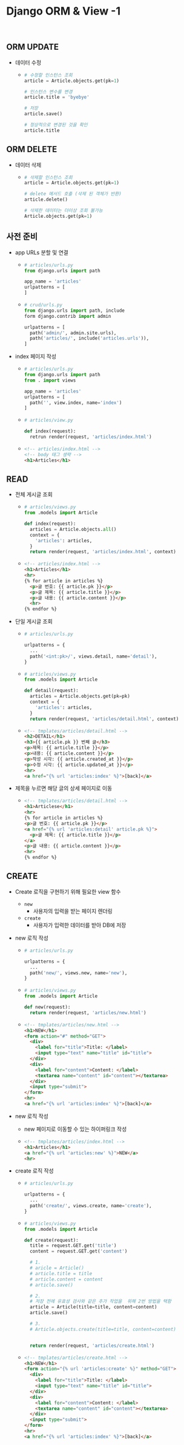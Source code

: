 # Django ORM & View -1

<br>

## ORM UPDATE
- 데이터 수정
  - ```python
    # 수정할 인스턴스 조회
    article = Article.objects.get(pk=1)
    
    # 인스턴스 변수를 변경
    article.title = 'byebye'

    # 저장
    article.save()

    # 정상적으로 변경된 것을 확인
    article.title
    ```

## ORM DELETE
- 데이터 삭제
  - ```python
    # 삭제할 인스턴스 조회
    article = Article.objects.get(pk=1)
    
    # delete 메서드 호출 (삭제 된 객체가 반환)
    article.delete()

    # 삭제한 데이터는 더이상 조회 불가능
    Article.objects.get(pk=1)
    ```

## 사전 준비
- app URLs 분할 및 연결
  - ```python
    # articles/urls.py
    from django.urls import path

    app_name = 'articles'
    urlpatterns = [
    ]
    ```
  - ```python
    # crud/urls.py
    from django.urls import path, include
    form django.contrib import admin

    urlpatterns = [
      path('admin/', admin.site.urls),
      path('articles/', include('articles.urls')),
    ]
    ```

- index 페이지 작성
  - ```python
    # articles/urls.py
    from django.urls import path
    from . import views

    app_name = 'articles'
    urlpatterns = [
      path('', view.index, name='index')
    ]
    ```
  - ```python
    # articles/view.py
    
    def index(request):
      retrun render(request, 'articles/index.html')
    ```
  - ```html
    <!-- articles/index.html -->
    <!-- body 태그 생략 -->
    <h1>Articles</h1>
    ```

## READ
  - 전체 게시글 조회
    - ```python
      # articles/views.py
      from .models import Article

      def index(request):
        articles = Article.objects.all()
        context = {
          'articles': articles,
        }
        return render(request, 'articles/index.html', context)
      ```
    - ```html
      <!-- articles/index.html -->
      <h1>Articles</h1>
      <hr>
      {% for article in articles %}
        <p>글 번호: {{ article.pk }}</p>
        <p>글 제목: {{ article.title }}</p>
        <p>글 내용: {{ article.content }}</p>
        <hr>
      {% endfor %}
      ```

  - 단일 게시글 조회
    - ```python
      # articles/urls.py
      
      urlpatterns = {
        ...
        path('<int:pk>/', views.detail, name='detail'),
      }
      ```
    - ```python
      # articles/views.py
      from .models import Article

      def detail(request):
        articles = Article.objects.get(pk=pk)
        context = {
          'articles': articles,
        }
        return render(request, 'articles/detail.html', context)
      ```
    - ```html
      <!-- tmplates/articles/detail.html -->
      <h2>DETAIL</h1>
      <h3>{{ article.pk }} 번째 글</h3>
      <p>제목: {{ article.title }}</p>
      <p>내용: {{ article.content }}</p>
      <p>작성 시각: {{ article.created_at }}</p>
      <p>수정 시각: {{ article.updated_at }}</p>
      <hr>
      <a href="{% url 'articles:index' %}">[back]</a>
      ```
  - 제목을 누르면 해당 글의 상세 페이지로 이동
    - ```html
      <!-- tmplates/articles/detail.html -->
      <h1>Articlese</h1>
      <hr>
      {% for article in articles %}
      <p>글 번호: {{ article.pk }}</p>
      <a href="{% url 'articles:detail' article.pk %}">
        <p>글 제목: {{ article.title }}</p>
      </a>
      <p>글 내용: {{ article.content }}</p>
      <hr>
      {% endfor %}
      ```


## CREATE
  - Create 로직을 구현하기 위해 필요한 view 함수
    - `new`
      - 사용자의 입력을 받는 페이지 렌더링
    - `create`
      - 사용자가 입력한 데이터를 받아 DB에 저장
  
  - new 로직 작성
    - ```python
      # articles/urls.py
      
      urlpatterns = {
        ...
        path('new/', views.new, name='new'),
      }
      ```
    - ```python
      # articles/views.py
      from .models import Article

      def new(request):
        return render(request, 'articles/new.html')
      ```
    - ```html
      <!-- tmplates/articles/new.html -->
      <h1>NEW</h1>
      <form action="#" method="GET">
        <div>
          <label for="title">Title: </label>
          <input type="text" name="title" id="title">
        </div>
        <div>
          <label for="content">Content: </label>
          <textarea name="content" id="content"></textarea>
        </div>
        <input type="submit">
      </form>
      <hr>
      <a href="{% url 'articles:index' %}">[back]</a>
      ```
  - new 로직 작성
    - new 페이지로 이동할 수 있는 하이퍼링크 작성
    - ```html
      <!-- tmplates/articles/index.html -->
      <h1>Articles</h1>
      <a href="{% url 'articles:new' %}">NEW</a>
      <hr>
      ```

  - create 로직 작성
    - ```python
      # articles/urls.py
      
      urlpatterns = {
        ...
        path('create/', views.create, name='create'),
      }
      ```
    - ```python
      # articles/views.py
      from .models import Article

      def create(request):
        title = request.GET.get('title')
        content = request.GET.get('content')

        # 1.
        # aricle = Article()
        # article.title = title
        # article.content = content
        # article.save()

        # 2.
        # 저장 전에 유효성 검사와 같은 추가 작업을  위해 2번 방법을 택함
        article = Article(title=title, content=content)
        article.save()

        # 3.
        # Article.objects.create(title=title, content=content)


        return render(request, 'articles/create.html')
      ```
    - ```html
      <!-- tmplates/articles/create.html -->
      <h1>NEW</h1>
      <form action="{% url 'articles:create' %}" method="GET">
        <div>
          <label for="title">Title: </label>
          <input type="text" name="title" id="title">
        </div>
        <div>
          <label for="content">Content: </label>
          <textarea name="content" id="content"></textarea>
        </div>
        <input type="submit">
      </form>
      <hr>
      <a href="{% url 'articles:index' %}">[back]</a>
      ```